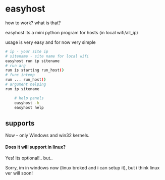 # easyhost
how to work? what is that?


easyhost its a mini python program for hosts (in local wifi/all_ip)


usage is very easy and for now very simple
```bash
# ip - your site ip
# sitename - site name for local wifi
easyhost run ip sitename
# run arg
run is starting run_host()
# func intemp
run ... run_host()
# argument helping
run ip sitename
```


```bash
    # help panels
    easyhost -h 
    easyhost help
```


## supports
Now - only Windows and win32 kernels.

#### Does it will support in linux?
Yes! Its optional!.. but.. 


Sorry, im in windows now (linux broked and i can setup it), but i think linux ver will soon!